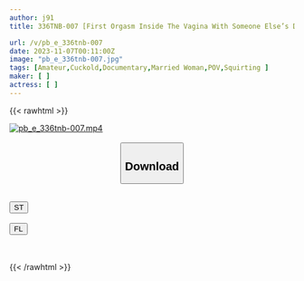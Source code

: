 ```yaml
---
author: j91
title: 336TNB-007 [First Orgasm Inside The Vagina With Someone Else’s Dick] “Sex Is Not Something You Should Show To Anyone” A Serious Wife Is Overwhelmed With Pleasure! ! Her G-Spot Is Pounded And Her Legs Are Shaking And She Explodes In Orgasm Ww For The First Time In Her Life, Panting Like A Beast! ! ! Tnb7th Person

url: /v/pb_e_336tnb-007
date: 2023-11-07T00:11:00Z
image: "pb_e_336tnb-007.jpg"
tags: [Amateur,Cuckold,Documentary,Married Woman,POV,Squirting ]
maker: [ ]
actress: [ ]
---
```



{{< rawhtml >}}

<div class="video" data-videoid="ajG67DLVAVUx4vW">
    <a href="javascript:;">
        <img src="https://my.j91.asia/v/pb_e_336tnb-007/pb_e_336tnb-007.jpg" width="WIDTH" height="HEIGHT" alt="pb_e_336tnb-007.mp4" loading="lazy">
    </a>
</div>

<script type="text/javascript" src="https://j91.asia/asset/on-demand-st.js"></script>

<br>
  <link rel="stylesheet" href="https://j91.asia/asset/bs5.css">
  
  <center>
  <button class="btn btn-primary" type="button" data-bs-toggle="collapse" data-bs-target=".multi-collapse" aria-expanded="false" aria-controls="multiCollapseExample1 multiCollapseExample2"><h2>Download</h2></button></center>
</p>
<div class="row">
  <div class="col">
    <div class="collapse multi-collapse" id="multiCollapseExample1">
      <div class="card card-body">
	      	      <br>
<div class="buttons">  
<a href="https://streamtape.to/v/ajG67DLVAVUx4vW" target="_blank"><button class="btn-hover color-3"><i class="fa fa-download"></i> ST</button></a></div>
    </div>
  </div>
</div>
  <div class="col">
    <div class="collapse multi-collapse" id="multiCollapseExample2">
      <div class="card card-body">
	      <br>
<div class="buttons">
    <a href="https://filelions.online/f/qej2xvi7pus1" target="_blank"><button class="btn-hover color-9"><i class="fa fa-download"></i> FL</button></a></div>
<br><br>
      </div>
    </div>
  </div>
</div>

{{< /rawhtml >}}
